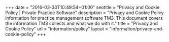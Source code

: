 +++
date = "2016-03-30T10:49:54+01:00"
seotitle = "Privacy and Cookie Policy | Private Practice Software"
description = "Privacy and Cookie Policy information for practice management software TM3. This document covers the information TM3 collects and what we do with it."
title = "Privacy and Cookie Policy"
url = "information/policy"
layout = "information/privacy-and-cookie-policy"
+++
